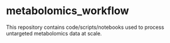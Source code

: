# metabolomics_workflow

This repository contains code/scripts/notebooks used to process untargeted metabolomics data at scale. 
